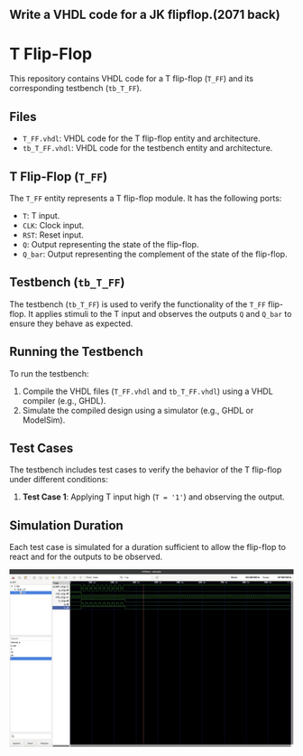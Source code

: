 ## Write a VHDL code for a JK  flipflop.(2071 back)

# T Flip-Flop

This repository contains VHDL code for a T flip-flop (`T_FF`) and its corresponding testbench (`tb_T_FF`).

## Files

- `T_FF.vhdl`: VHDL code for the T flip-flop entity and architecture.
- `tb_T_FF.vhdl`: VHDL code for the testbench entity and architecture.

## T Flip-Flop (`T_FF`)

The `T_FF` entity represents a T flip-flop module. It has the following ports:

- `T`: T input.
- `CLK`: Clock input.
- `RST`: Reset input.
- `Q`: Output representing the state of the flip-flop.
- `Q_bar`: Output representing the complement of the state of the flip-flop.

## Testbench (`tb_T_FF`)

The testbench (`tb_T_FF`) is used to verify the functionality of the `T_FF` flip-flop. It applies stimuli to the T input and observes the outputs `Q` and `Q_bar` to ensure they behave as expected.

## Running the Testbench

To run the testbench:

1. Compile the VHDL files (`T_FF.vhdl` and `tb_T_FF.vhdl`) using a VHDL compiler (e.g., GHDL).
2. Simulate the compiled design using a simulator (e.g., GHDL or ModelSim).

## Test Cases

The testbench includes test cases to verify the behavior of the T flip-flop under different conditions:

1. **Test Case 1**: Applying T input high (`T = '1'`) and observing the output.

## Simulation Duration

Each test case is simulated for a duration sufficient to allow the flip-flop to react and for the outputs to be observed.

![Simulation Results](https://github.com/Aayush518/Embedded-System-VHDL/blob/main/src/Lab_T_flipflop/Screenshot%202024-02-10%20at%2018.58.30.png "Simulation Results")

